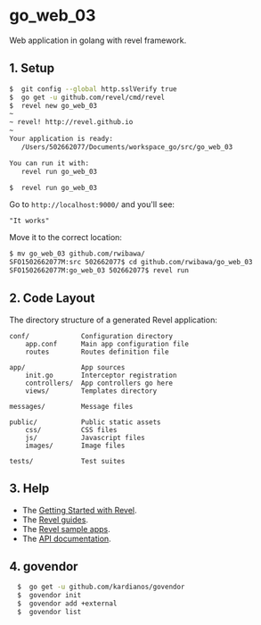 # go_web_03
Web application in golang with revel framework.

## 1. Setup
```bash
$  git config --global http.sslVerify true
$  go get -u github.com/revel/cmd/revel
$  revel new go_web_03
~
~ revel! http://revel.github.io
~
Your application is ready:
   /Users/502662077/Documents/workspace_go/src/go_web_03

You can run it with:
   revel run go_web_03

$  revel run go_web_03
```

Go to `http://localhost:9000/` and you'll see:

    "It works"

Move it to the correct location:
```bash
$ mv go_web_03 github.com/rwibawa/
SFO1502662077M:src 502662077$ cd github.com/rwibawa/go_web_03
SFO1502662077M:go_web_03 502662077$ revel run
```

## 2. Code Layout

The directory structure of a generated Revel application:

    conf/             Configuration directory
        app.conf      Main app configuration file
        routes        Routes definition file

    app/              App sources
        init.go       Interceptor registration
        controllers/  App controllers go here
        views/        Templates directory

    messages/         Message files

    public/           Public static assets
        css/          CSS files
        js/           Javascript files
        images/       Image files

    tests/            Test suites


## 3. Help

* The [Getting Started with Revel](http://revel.github.io/tutorial/gettingstarted.html).
* The [Revel guides](http://revel.github.io/manual/index.html).
* The [Revel sample apps](http://revel.github.io/examples/index.html).
* The [API documentation](https://godoc.org/github.com/revel/revel).

## 4. govendor
```bash
  $  go get -u github.com/kardianos/govendor
  $  govendor init
  $  govendor add +external
  $  govendor list
```
